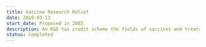 ```yaml
---
title: Vaccine Research Relief
date: 2018-03-13
start_date: Proposed in 2003
description: An R&D tax credit scheme the fields of vaccines and treatments for tuberculosis, malaria and HIV/AIDS
status: Completed
---
```

